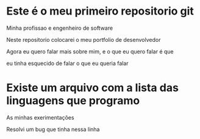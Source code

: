 # Este é o meu primeiro repositorio git
Minha profissao e engenheiro de software

Neste repositorio colocarei o meu portfolio de desenvolvedor

Agora eu quero falar mais sobre mim, e o que eu quero falar é que 

eu tinha esquecido de falar o que eu queria falar

# Existe um arquivo com a lista das linguagens que programo

As minhas exerimentações

Resolvi um bug que tinha nessa linha
